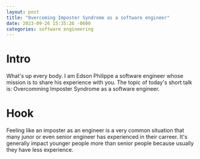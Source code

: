 ```yaml
---
layout: post
title: "Overcoming Imposter Syndrome as a software engineer"
date: 2023-09-26 15:35:26 -0600
categories: software engineering
---
```


# Intro
What's up every body. I am Edson Philippe a software engineer whose mission is to share his experience with you. The topic of today's 
short talk is: Overcomming Imposter Syndrome as a software engineer.

# Hook
Feeling like an imposter as an engineer is a very common situation that many junor or even senior engineer has experienced in their carreer. It's generally impact younger people more than senior people because usually they have less experience.
